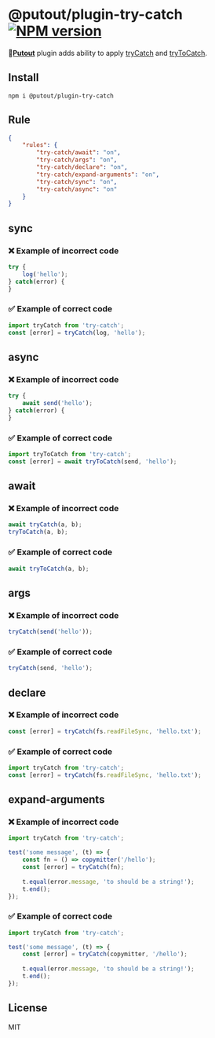 # @putout/plugin-try-catch [![NPM version][NPMIMGURL]][NPMURL]

[NPMIMGURL]: https://img.shields.io/npm/v/@putout/plugin-try-catch.svg?style=flat&longCache=true
[NPMURL]: https://npmjs.org/package/@putout/plugin-try-catch "npm"

🐊[**Putout**](https://github.com/coderaiser/putout) plugin adds ability to apply [tryCatch](https://github.com/coderaiser/try-catch) and [tryToCatch](https://github.com/coderaiser/try-to-catch).

## Install

```
npm i @putout/plugin-try-catch
```

## Rule

```json
{
    "rules": {
        "try-catch/await": "on",
        "try-catch/args": "on",
        "try-catch/declare": "on",
        "try-catch/expand-arguments": "on",
        "try-catch/sync": "on",
        "try-catch/async": "on"
    }
}
```

## sync

### ❌ Example of incorrect code

```js
try {
    log('hello');
} catch(error) {
}
```

### ✅ Example of correct code

```js
import tryCatch from 'try-catch';
const [error] = tryCatch(log, 'hello');
```

## async

### ❌ Example of incorrect code

```js
try {
    await send('hello');
} catch(error) {
}
```

### ✅ Example of correct code

```js
import tryToCatch from 'try-catch';
const [error] = await tryToCatch(send, 'hello');
```

## await

### ❌ Example of incorrect code

```js
await tryCatch(a, b);
tryToCatch(a, b);
```

### ✅ Example of correct code

```js
await tryToCatch(a, b);
```

## args

### ❌ Example of incorrect code

```js
tryCatch(send('hello'));
```

### ✅ Example of correct code

```js
tryCatch(send, 'hello');
```

## declare

### ❌ Example of incorrect code

```js
const [error] = tryCatch(fs.readFileSync, 'hello.txt');
```

### ✅ Example of correct code

```js
import tryCatch from 'try-catch';
const [error] = tryCatch(fs.readFileSync, 'hello.txt');
```

## expand-arguments

### ❌ Example of incorrect code

```js
import tryCatch from 'try-catch';

test('some message', (t) => {
    const fn = () => copymitter('/hello');
    const [error] = tryCatch(fn);
    
    t.equal(error.message, 'to should be a string!');
    t.end();
});
```

### ✅ Example of correct code

```js
import tryCatch from 'try-catch';

test('some message', (t) => {
    const [error] = tryCatch(copymitter, '/hello');
    
    t.equal(error.message, 'to should be a string!');
    t.end();
});
```

## License

MIT
